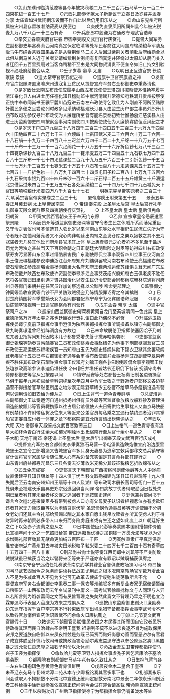 <!-- { "loadSidebar": true } -->
　　○免山东濮州临清范滕等县今年被灾秋粮二万二千三百六石马草一万一百二十四束花绒一百五十七斤
　　○己酉礼部奏怀献太子新薨议于立春日及岁暮并孟春时享  太庙宜如洪武间例乐设而不作自此以后仍用旧乐从之
　　○命山东兖州府所属被灾州县存留粮准纳菽麦从民便也
　　○庚戌免直隶凤阳所属州县今年被灾税麦九万八千八百一十三石有奇
　　○升兵部郎中殷谦为右通政专理武官诰命
　　○辛亥立春顺天府官进春  帝御奉天殿文武百官行庆贺礼
　　○提督大同军务左副都御史年富奏山西河南真定保定临清等处军民客商往大同宣府输纳粮草军装及贩马牛布绢香茶器皿果品先是从紫荆倒马二关入后因过紫荆关者湏赴后府给勘合以此俱从倒马关入近守关者又请如紫荆关例间有复回真定井陉绕过太原却从鴈门关入者迂回千五百里费用过当客商稍稍不至由是大同物货涌贵不便宜令如旧止持文引验视不必赴府给勘合从之
　　○壬子岁暮  帝享  太庙
　　○以明日正旦遣官祭  长陵  献陵  景陵
　　○遣太常寺官祭五祀之神
　　○遣旗手卫官祭旗纛之神
　　○发宣府官库银赈济直隶隆庆州遭寇复业贫民从提督宣府军务右佥都御史李秉奏请也
　　○是岁致仕云南左布政使应履平山西左布政使使王瑛四川按察使茅惟扬卒履平浙江奉化县人由进士历任德化知县稽勋郎中献河清赋升常德知府秩满升贵州按察使正统中奉敕同尚书王骥平麓川苗寇进云南左布政使寻乞致仕为人刚直不阿所至祛除奸蠹民多便之且尝论列时政多见采纳瑛福建长汀县人由监生历户部主事员外郎升山西布政司左参议寻升布政使为人廉谨所至皆有能名景泰初致仕惟扬浙江慈溪县人由进士历监察御史四川按察佥事河南副使四川按察使致仕为人廉慎寡欲但乏风纪之才
　　○是岁天下户口户九百三十八万四千三百三十四口五千三百三十六万九千四百六十田地四百二十六万七千三十六顷四十七亩田赋米麦二千六百六十万二千六百一十八石绢一十九万二千四百八十三疋丝六万四千二百二十九斤绵一十八万五千七百一十斤布一十三万一千一百六疋绵花一十八万五千一十六斤折色钞七万八千三百二十四锭杂课钞九百三十八万九百三十一锭米麦五万二千四百五十九石铁七万四千五百八十三斤布一千七十四疋盐课盐二百九十九万五千六百三十二引折色钞一千五百一十七万九千二百五十七锭米五十万五十八石布七百八十六疋茶课茶五十五万三千七百五十一斤折色钞一十八万九千四百七十四贯屯田子粒二百八十七万九千五百六十九石采纳水银九百四十四斤朱砂一百六十二斤石绿二百五十五斤雄黄三十斤漕运北京儧运过米四百二十五万五千石各处运纳粮二百一十四万七千四十九石减免天下官田等项税粮计米麦四万八千九百七十七石
　　明英宗睿皇帝实录卷之二百三十六
明英宗睿皇帝实录卷之二百三十七
　　废帝郕戾王附录第五十五
　　景泰五年春正月癸丑朔  太上皇帝居南宫
　　○  帝诣奉先殿  上圣皇太后宫  皇太后宫行礼毕出御奉天殿文武群臣及四夷朝使行庆贺礼
　　○  上圣皇太后  皇太后  皇后俱免命妇朝贺
　　○甲寅文武百官朝亲王于奉天门东廊
　　○乙卯  宣宗章皇帝忌辰遣官祭景陵
　　○丙辰贵州等道监察御史张琛等言守令者生民之休戚所系而藩宪重臣又守令之表仪也可不慎选其人欤比岁以来河南山东等处水旱相仍生民流亡失所为守令者既不加恤司藩宪者又不究心向非朝廷出内帑之金发仓库之粟以拯救之其不去为寇盗者无几矣其他处司府州县官求其上体  皇上惠餋黎元之心者亦不多见至于盐运司尤为污浊之甚兹当天下百职会朝之日正朝廷大明黜陟之时臣等访得四川右布政使蔡寿贪污显著山东佥事赵缙酷暴害民广东副使顾侃佥事李观智四川佥事王仪河南佥事王俊张瑄福建参议李迪浙江台州府知府刘镛俱罢软河南右布政使王亮福建右布政使石瑁浙江参政高瑢佥事杨刚直隶大名府知府王巍两淮运使苏肄俱关茸无闻广东左布政使戴弁陕西左布政使许资副使李皋浙江佥事艾茂绍兴府知府白玉俱老疾不胜任乞将各官罢归田里别选才贤共图治化以安生民仍令吏部会同都察院翰林院通将司府州县等衙门来朝并在任官员详加访察选择以公黜陟  帝命吏部理之
　　○监察御史钟同等监收宣武等门钞不严关防致贼侵盗乃陈情服罪诏宥之令其擒贼
　　○丁巳封楚府镇国将军季堂嫡长女为会同郡君配熊宁命宁为仪宾赐诰命冠服
　　○平乡伯陈辅卒辍视朝一日遣官赐祭命有司营葬
　　○戊午孟春  帝享  太庙
　　○遣中官祭司户之神
　　○巡按山西监察御史何琛奏黄河自龙门至芮城清同一色此实  皇上至德所感万万年太平之兆也廷臣欲行贺礼诏曰此乃偶然不必贺
　　○升临洮卫指挥使晏璟宁夏前卫指挥佥事申澄俱为陕西署都指挥佥事听调操备以镇守右副都御史耿九畴奏璟澄曾经战阵调度有方故也
　　○己未命故脱伦卫指挥使塞因哈子乃剌忽兀者卫指挥同知托因帖木儿子都鲁秃塔失答子撒赤哈俱袭职
　　○吏部言监察御史张琛等劾奏贪污酷暴官二员布政使蔡寿佥事赵缙先为他事下刑部狱阘茸官二员布政使王亮运使苏肄老疾官一员知府白玉先为御史练纲紏劾下锦衣卫狱其余罢软阘茸老疾官十五员已与右都御史罗通等会审得布政使戴弁佥事杨刚艾茂副使李皋果老疾不胜任其布政使石瑁许资佥事王仪知府刘镛王巍各枉副使顾侃佥事李观智王俊张瑄参政高瑢参议李迪仍堪任使  帝曰枉并堪任者姑令还职仍下各该  抚镇守尚书侍郎都御史等官从公按覆以闻
　　○镇守延安等处右都督王祯奏旧制各边骑操官马俱于每年九月初官给草料饲秣至次年四月中令军士牧之于野近者户部移文各边非遇警不得擅给官草然臣所居之地沙漠无际野草稀少去冬官不给草马多瘦损设遇有警何以调用请如旧支给为便从之
　　○日上生背气一道色青赤鲜明
　　○总督漕运左副都御史王竑奏运河自通州抵扬州俱有员外郎等官监督收放粮收船料钞及管理洪闸造船放甑此等官员輙携家以往占居公馆役使人夫日需供给生事扰人又南京马快船有例禁约不许附带私货及往来人等近来公差官员每私乘之宜通行禁约违者治罪其掌船官吏妄自应付者一体罪之章下都察院谓宜允所言请出榜晓谕从之
　　○辛酉以大祀  天地  帝御奉天殿誓戒文武百官致斋三日
　　○日上生格气一道色青赤夜有流星大如杯色青白行丈余大如椀光明烛地出氐宿南行至从官十余小星从之
　　○甲子大祀  天地于南郊  帝还谒  上圣皇太后  皇太后毕出御奉天殿文武百官行庆成礼
　　○提督宣府军务右佥都御史李秉奏独石马营一带屯堡俱造鉄炮惟宣府沿边腹里城堡无之宜令工部增造又告城堡官军多只身无妻易为逃窜宜敕兵部移文总兵镇守等官计议将官军家属尽令随住庶人心有系边备充实诏是其言命兵部其即行之
　　○山东青州府益都寿光昌乐三县各奏去岁薄收米麦稀少其该征税粮乞折收绵布从之
　　○乙丑免庆成宴
　　○吏部言天下朝觐官广西按察司副使侯爵等九人中途病故直隶建平县知县薛雄等十四人俱丁忧当移文取勘福建光泽县知县赵瑀等十九人俱失期后至云南南安州知州王缙等十四人及湖广等布政司木册长官司等衙门一百十五处俱未至福建长乐县典史郑宗迟逃回俱当问罪  帝曰病故丁忧者待取勘回日裁处失期已至者宥其罪未至者移文促之逃回者下巡按御史逮问
　　○少保兼兵部尚书于谦言今次迤北差来使臣多有带到被虏人口亦有父母妻子认识者相视悲泣亦有虏欲归还者其家无力赎取臣等以为虏情贪财伏望  圣恩怜悯令通事昌英等开谕使臣不分男女老幼归还其主令礼部给赏赐以酬之其本家自愿出钱帛收赎者亦听其便虏人利于得财异时再来朝贡必多带人口来归而身陷虏庭者或有生还之望如此庶上以广朝廷好生之仁下以免赤子流离之患从之
　　○日本国使臣允澎等奏蒙赐本国附搭物件价值比宣德年间十分之一乞照旧给赏  帝曰远夷当优待之加铜钱一万贯允澎等犹以为少求增赐礼部官劾其无猒命更加绢五百匹布一千匹
　　○丙寅触直隶广平真定保定淮安诸府湖广黄州卫去年被灾田地税粮子粒米麦二十四万七千三百四十石有奇草四十五万四千一百八十束
　　○刑部尚书俞士悦等奏江西司郎中刘玑等不严关防致贼脱狱虽已擒获当治之以警将来臣等失于严谨亦宜有罪诏以贼既捕获俱宥之
　　○南京守备宁远伯任礼奏欲革南京武学其肄业官舍俱送教场操习弓马  帝曰操习弓马武艺固当今之急务而讲读兵法战策尤用武之根本况南京教场官军数万增此百人不足为多减此百人不见为少岂可无故革去使庙学废弛生徒荡散所言不允
　　○提督宣府军务右佥都御史李秉奏二事一保安等州编氓多有新复业者家无宿储请暂给口粮赈济一山西布政司去年乡试录刊中庸义一篇考试官徐霖批称文与人同理与人异以若所言则为蹈袭雷同之文而有戾旨背理之失矣然此篇文不背理乃霖之不明也宜治霖罪追彩币表里入官庶为方来之戒俱从之
　　○巡按山东监察御史谢火□廉劾奏边东巡守指挥千百户李宗等不行钤束致旗军出境采猎守备都指挥佥事李武号令不严以致各官怠惰俱宜究治诏置武不问余命火□廉执鞫之
　　○丁卯上元节宴文武百官赐假十日
　　○敕谕天下朝觐官员朕惟民者国之本民得其所而国自安政者民所恃政得其理而民自治肆古圣帝明王暨我  祖宗列圣莫不以进忠良退不肖为施政保民安邦之要道朕自临御以来夙夜惟兹是务既已简贤而黜奸尚思劝善而警恶咨尔有官君子咸宜体朕至怀慎乃攸司毋或妨政而害治励尔素志益思守法以奉公庶远贪卖□黑酷暴之愆允获仁良忠厚之福钦予时命以永休闻
　　○命故金吾左卫带俸都指挥使马兴子玉袭为指挥使
　　○命故哈儿蛮等卫野人指挥佥事虐秃子苦乞苦康哈子塞哈俱袭职
　　○都察院右副都御史马恭年老有疾乞致仕从之
　　○日生抱气背气各一左右生珥抱珥色赤黄背色青赤俱鲜明
　　○戊辰夜金木二星合于奎宿
　　○辛未革辽东苑马寺复州龙潭二苑从本寺少卿祝铭奏其官多事下也
　　○礼部奏永乐间会试取人不拘额数不分南北中宣德正统间定额数分南北中景泰二年依永乐间例近者工科给事中徐廷章奏准依宣德正统间例今会试在迩合请圣裁  帝命照宣德正统间例
　　○壬申以杀贼功升广州后卫指挥使徐宁为都指挥佥事仍哨备泷水等处
